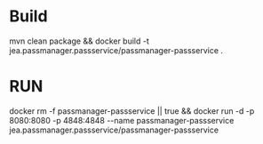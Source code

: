 # Build
mvn clean package && docker build -t jea.passmanager.passservice/passmanager-passservice .

# RUN

docker rm -f passmanager-passservice || true && docker run -d -p 8080:8080 -p 4848:4848 --name passmanager-passservice jea.passmanager.passservice/passmanager-passservice 